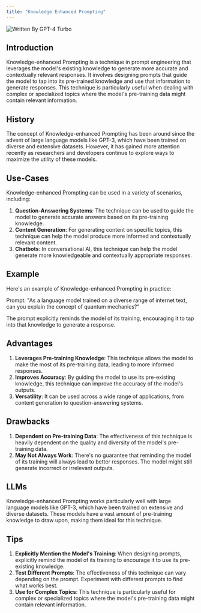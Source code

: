 ```yaml
---
title: "Knowledge Enhanced Prompting"
---
```


![Written By GPT-4 Turbo](https://img.shields.io/badge/Written%20By-GPT--4%20Turbo-5A5A5A?style=for-the-badge&logo=openai&logoColor=white)

## Introduction

Knowledge-enhanced Prompting is a technique in prompt engineering that leverages the model's existing knowledge to generate more accurate and contextually relevant responses. It involves designing prompts that guide the model to tap into its pre-trained knowledge and use that information to generate responses. This technique is particularly useful when dealing with complex or specialized topics where the model's pre-training data might contain relevant information.

## History

The concept of Knowledge-enhanced Prompting has been around since the advent of large language models like GPT-3, which have been trained on diverse and extensive datasets. However, it has gained more attention recently as researchers and developers continue to explore ways to maximize the utility of these models.

## Use-Cases

Knowledge-enhanced Prompting can be used in a variety of scenarios, including:

1. **Question-Answering Systems**: The technique can be used to guide the model to generate accurate answers based on its pre-training knowledge.
2. **Content Generation**: For generating content on specific topics, this technique can help the model produce more informed and contextually relevant content.
3. **Chatbots**: In conversational AI, this technique can help the model generate more knowledgeable and contextually appropriate responses.

## Example

Here's an example of Knowledge-enhanced Prompting in practice:

Prompt: "As a language model trained on a diverse range of internet text, can you explain the concept of quantum mechanics?"

The prompt explicitly reminds the model of its training, encouraging it to tap into that knowledge to generate a response.

## Advantages

1. **Leverages Pre-training Knowledge**: This technique allows the model to make the most of its pre-training data, leading to more informed responses.
2. **Improves Accuracy**: By guiding the model to use its pre-existing knowledge, this technique can improve the accuracy of the model's outputs.
3. **Versatility**: It can be used across a wide range of applications, from content generation to question-answering systems.

## Drawbacks

1. **Dependent on Pre-training Data**: The effectiveness of this technique is heavily dependent on the quality and diversity of the model's pre-training data.
2. **May Not Always Work**: There's no guarantee that reminding the model of its training will always lead to better responses. The model might still generate incorrect or irrelevant outputs.

## LLMs

Knowledge-enhanced Prompting works particularly well with large language models like GPT-3, which have been trained on extensive and diverse datasets. These models have a vast amount of pre-training knowledge to draw upon, making them ideal for this technique.

## Tips

1. **Explicitly Mention the Model's Training**: When designing prompts, explicitly remind the model of its training to encourage it to use its pre-existing knowledge.
2. **Test Different Prompts**: The effectiveness of this technique can vary depending on the prompt. Experiment with different prompts to find what works best.
3. **Use for Complex Topics**: This technique is particularly useful for complex or specialized topics where the model's pre-training data might contain relevant information.